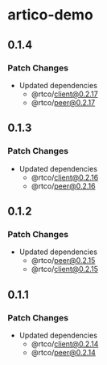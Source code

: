 # artico-demo

## 0.1.4

### Patch Changes

- Updated dependencies
  - @rtco/client@0.2.17
  - @rtco/peer@0.2.17

## 0.1.3

### Patch Changes

- Updated dependencies
  - @rtco/client@0.2.16
  - @rtco/peer@0.2.16

## 0.1.2

### Patch Changes

- Updated dependencies
  - @rtco/peer@0.2.15
  - @rtco/client@0.2.15

## 0.1.1

### Patch Changes

- Updated dependencies
  - @rtco/client@0.2.14
  - @rtco/peer@0.2.14
